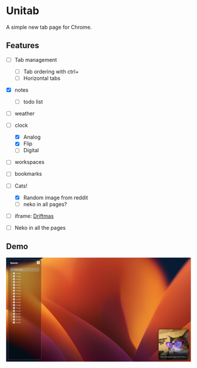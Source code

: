 # Unitab

A simple new tab page for Chrome.


## Features
- [ ] Tab management
  - [ ] Tab ordering with ctrl+<number>
  - [ ] Horizontal tabs
- [x] notes
  - [ ] todo list
- [ ] weather
- [ ] clock
  - [x] Analog
  - [x] Flip
  - [ ] Digital
- [ ] workspaces
- [ ] bookmarks
- [ ] Cats!
  - [x] Random image from reddit
  - [ ] neko in all pages?

- [ ] iframe: [Driftmas](https://slowroads.io/driftmas/)
- [ ] Neko in all the pages


## Demo
![Demo](./static/assets/Demo.png)
